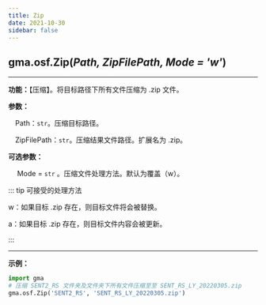 ```yaml
---
title: Zip
date: 2021-10-30
sidebar: false
---
```


##  gma.osf.**Zip**(*Path,  ZipFilePath,  Mode  =  'w'*)

---

**功能：**【压缩】。将目标路径下所有文件压缩为 .zip 文件。

**参数：** 

&emsp;Path：`str`。压缩目标路径。

&emsp;ZipFilePath：`str`。压缩结果文件路径。扩展名为 .zip。

**可选参数：** 

&emsp; Mode = `str` 。压缩文件处理方法。默认为覆盖（w）。

::: tip 可接受的处理方法

w：如果目标 .zip 存在，则目标文件将会被替换。

a：如果目标 .zip 存在，则目标文件内容会被更新。

:::

---


**示例：**
```python
import gma
# 压缩 SENT2_RS 文件夹及文件夹下所有文件压缩至至 SENT_RS_LY_20220305.zip
gma.osf.Zip('SENT2_RS', 'SENT_RS_LY_20220305.zip')
```


